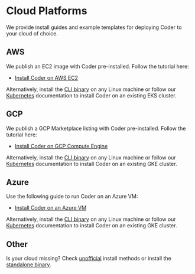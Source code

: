 # Cloud Platforms

We provide install guides and example templates for deploying Coder to your
cloud of choice.

<div class="tabs">

## AWS

We publish an EC2 image with Coder pre-installed. Follow the tutorial here:

- [Install Coder on AWS EC2](./ec2.md)

Alternatively, install the [CLI binary](../cli.md) on any Linux machine or
follow our [Kubernetes](../kubernetes.md) documentation to install Coder on an
existing EKS cluster.

## GCP

We publish a GCP Marketplace listing with Coder pre-installed. Follow the
tutorial here:

- [Install Coder on GCP Compute Engine](./compute-engine.md)

Alternatively, install the [CLI binary](../cli.md) on any Linux machine or
follow our [Kubernetes](../kubernetes.md) documentation to install Coder on an
existing GKE cluster.

## Azure

Use the following guide to run Coder on an Azure VM:

- [Install Coder on an Azure VM](./azure-vm.md)

Alternatively, install the [CLI binary](../cli.md) on any Linux machine or
follow our [Kubernetes](../kubernetes.md) documentation to install Coder on an
existing GKE cluster.

## Other

Is your cloud missing? Check [unofficial](../other/index.md) install methods or
install the [standalone binary](../cli.md).

</div>
